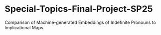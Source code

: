# Special-Topics-Final-Project-SP25
Comparison of Machine-generated Embeddings of Indefinite Pronouns to Implicational Maps
